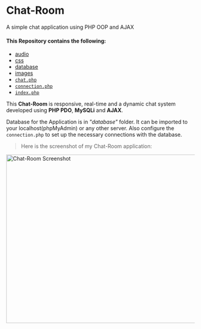 # Chat-Room
 A simple chat application using PHP OOP and AJAX

#### This Repository contains the following:
- [audio](https://github.com/nikhilamin073/Chat-Room/tree/master/audio)
- [css](https://github.com/nikhilamin073/Chat-Room/tree/master/css)
- [database](https://github.com/nikhilamin073/Chat-Room/tree/master/database)
- [images](https://github.com/nikhilamin073/Chat-Room/tree/master/images)
- [`chat.php`](https://github.com/nikhilamin073/Chat-Room/blob/master/chat.php)
- [`connection.php`](https://github.com/nikhilamin073/Chat-Room/blob/master/connection.php)
- [`index.php`](https://github.com/nikhilamin073/Chat-Room/blob/master/index.php)

This **Chat-Room** is responsive, real-time and a dynamic chat system developed using **PHP PDO**, **MySQLi** and **AJAX**.

Database for the Application is in _"database"_ folder. It can be imported to your localhost(phpMyAdmin) or any other server.
Also configure the `connection.php` to set up the necessary connections with the database.

>Here is the screenshot of my Chat-Room application:
<img src="/images/Screenshot - Chat Room.png" width="800" height="450" alt="Chat-Room Screenshot"/>
